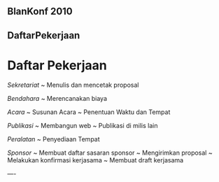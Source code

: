 ## BlanKonf 2010 
## DaftarPekerjaan


# Daftar Pekerjaan


*Sekretariat*
~ Menulis dan mencetak proposal


*Bendahara*
~ Merencanakan biaya


*Acara*
~ Susunan Acara
~ Penentuan Waktu dan Tempat


*Publikasi*
~ Membangun web
~ Publikasi di milis lain


*Peralatan*
~ Penyediaan Tempat


*Sponsor*
~ Membuat daftar sasaran sponsor
~ Mengirimkan proposal
~ Melakukan konfirmasi kerjasama
~ Membuat draft kerjasama


—-

    





